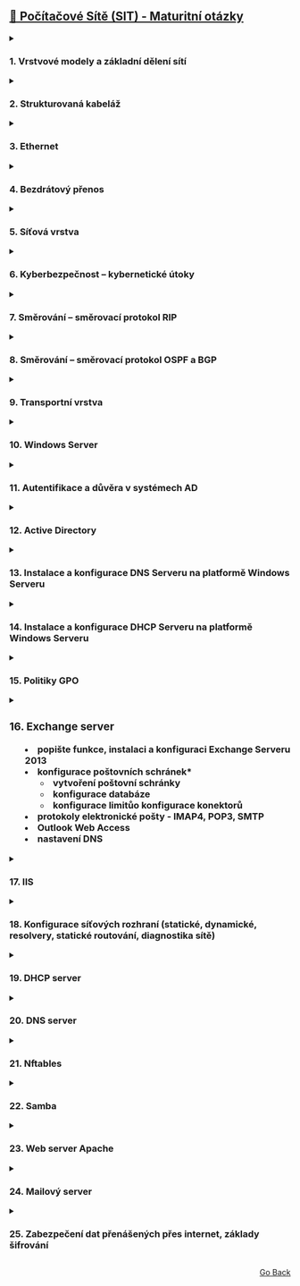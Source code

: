
## <a href="./..">🔌 Počítačové Sítě (SIT) - Maturitní otázky</a>
<details>
  <summary><h3>1. Vrstvové modely a základní dělení sítí</h3></summary>

- **vrstvové modely**
  - proč používáme vrstvové modely
  - modely ISO/OSI a TCP/IP
  - popište jednotlivé vrstvy výše uvedených modelů a porovnejte je
- **dělení sítí**
  - podle rozlehlosti
  - podle provozovatele
  - podle topologie
  - podle postavení uzlů
  
</details>
<details>
  <summary><h3>2. Strukturovaná kabeláž</h3></summary>

- **vysvětlete pojem strukturovaná kabeláž, její složení**
- **zásady pro plánování strukt. kabeláže**
- **dělení metalických spojů a jejich značení, kategorie, použití, náhradní schéma**
- **spojování metalických kabelů, krimpování – praktický příklad**
- **optická vlákna, Snellův zákon, složení optického vlákna, používané materiály**
- **dělení optických vláken a jejich značení**
- **spojování optických vláken**
  
</details>
<details>
  <summary><h3>3. Ethernet</h3></summary>
  
- **uveďte, jaké vrstvy pokrývá Ethernet v modelu ISO/OSI a v modelu TCP/IP**
- **detailně popište ethernetový rámec**
- **detailně vysvětlete přístupovou metodu CSMA/CD**
- **jaké jsou standardy Ethernetu**
- **uveďte rychlosti Ethernetu od historických až po nejnovější**
- **co to je fyzická adresa**
- **co to je ARP**
- **porovnejte hub a switch, u switche popište základní operace**
  
</details>
<details>
  <summary><h3>4. Bezdrátový přenos</h3></summary>
  
- **základy bezdrátové komunikace**
- **vysvětlete pojmy wifi, bluetooth**
- **vlnová délka, pásma, kanály, dělení kmitočtu**
- **uveďte a popište rozdělení bezdrátových sítí**
- **základní vlastnosti, popis a použití wi-fi**
- **Fresnelova zóna**
- **CSMA/CA, RTS/CTS**
- **bezpečnost bezdrátového přenosu**
- **v praktické části nastavte a zabezpečte wi-fi router**
  
</details>
<details>
  <summary><h3>5. Síťová vrstva</h3></summary>
  
- **vysvětlete funkci síťové vrstvy, vyjmenujte a popište služby síťové vrstvy**
- **detailně popište PDU používané v síťové vrstvě**
- **co je směrování, popište ho podrobně krok za krokem**
- **popište adresu IPv4 a IPv6**
- **pomocí zadané IP adresy a masky spočítejte parametry daného subnetu**
- **popište zařízení pracující na síťové vrstvě**
  
</details>
<details>
  <summary><h3>6. Kyberbezpečnost – kybernetické útoky</h3></summary>
  
- **rozdělte kybernetické útoky do jednotlivých kategorií a popište je**
  - útoky na síťovou infrastrukturu a serverové služby
  - útoky na bezdrátové sítě wifi
  - útoky na emailovou komunikaci
  - útoky na autentizační údaje
  - útoky na databázové systémy
  
</details>
<details>
  <summary><h3>7. Směrování – směrovací protokol RIP</h3></summary>
  
- **zařazení protokolu RIP dle velikosti sítě, principu činnosti**
- **verze RIP protokolu a rozdíly mezi nimi**
- **podrobný popis principu aktualizace směrovacích tabulek (zprávy)**
- **časové intervaly, nekonečná vzdálenost**
- **změny v topologii – split horizon, triggered update, reverse cache poison**
  
</details>
<details>
  <summary><h3>8. Směrování – směrovací protokol OSPF a BGP</h3></summary>
  
- **Zařazení protokolu OSPF dle velikosti sítě, princip činnosti**
- **Popis algoritmu použitého v protokolu OSPF**
- **Typy OSPF oblastí (Area)**
- **Typy routerů v OSPF**
- **Kde se používá protokol BGP**
- **Vlastnosti protokolu BGP**
  
</details>
<details>
  <summary><h3>9. Transportní vrstva</h3></summary>
  
- **vysvětlete význam transportní vrstvy, vyjmenujte a popište služby transportní vrstvy**
- **adresace v transportní vrstvě, uveďte příklad**
- **detailně popište PDU používané v transportní vrstvě, popište datagram a segment**
- **popište službu TCP a UDP, u TCP podrobně popište proces navázání a ukončení spojení**
  
</details>
<details>
  <summary><h3>10. Windows Server</h3></summary>
  
- **struktura Windows Serveru**
  - Popište strukturu serveru. Vysvětlete funkci HAL, jádra, služeb, GUI.o Co je třeba uvážit před počátkem instalace?
  - Jaký je rozdíl mezi jednotlivými edicemi serveru (essentials, standard, datacenter...)?
  - Jaké jsou možnosti ovládání Windows Serveru?
- **role, funkce, služby; jejich instalace a konfigurace**
  - Vysvětlete, co jsou u WS role a funkce, jaký je jejich vztah ke službám?
  - Jako příklad nainstalujte roli DHCP server. Vysvětlete všechna dílčí nastavení.
  
</details>
<details>
  <summary><h3>11. Autentifikace a důvěra v systémech AD</h3></summary>
  
- **Jaký je rozdíl mezi autentifikací a autorizací?**
- **Jak autentifikace probíhá v systémech Windows bez domény?**
- **Jak autentifikace probíhá v systémech Windows s AD doménou?**
- **Popište službu SSO v doméně AD a to, jak ovlivňuje přihlašování do dalších serverů Microsoft
(Exchange, SQL atd.)**
- **Popište účel a princip činnosti protokolu Kerberos v sítích s AD doménou.**
- **Co je Windows Vault?**
  
</details>
<details>
  <summary><h3>12. Active Directory</h3></summary>
  
- **struktura Active Directory**
  - Co je Active Directory a k čemu slouží?
  - Jaké typy objektů v AD existují, vysvětlete funkci jednotlivých organizačních jednotek,
vytvořených po instalaci AD
  - Operation master roles
- **základní operace, tvorba objektů, nastavování vlastností**
  - Vytvořte uživatelský účet se zadanými vlastnostmi
  - Vytvořte zabezpečovací skupinu
  - Nastavte zadanou složku jako sdílenou, definujte vlastnosti sdílení a zabezpečení, vysvětlete
význam jednotlivých nastavení
  - Co jsou zděděná oprávnění? Jak je v případě potřeby odstranit?
- **uživatelské účty a skupiny**
  - Místní a cestovní profil uživatele
  - Definice síťové domovské složky
  - Přiřazení skriptu uživateli
  - Zařazení do skupin, změna zařazení, výchozí skupina
  
</details>
<details>
  <summary><h3>13. Instalace a konfigurace DNS Serveru na platformě Windows Serveru</h3></summary>
  
- **kořenové servery**
  - Jak se instaluje a konfiguruje DNS server?
  - K čemu slouží DNS server?
  - S jakými protokoly DNS server pracuje?
  - Propojení DNS serverů, nadřazené DNS servery- zóna a typ DNS záznamu
  - Zóna dopředného vyhledávání - co je, co obsahuje?
  - Zóna zpětného vyhledávání - co je, co obsahuje?
  - Typy záznamů v DNS serveru
- **autoritativní servery, rekurzivní vyhledávání, cachovací DNS Server**
  - Vysvětlete pojmy
- **nakonfigurujte DNS server pod OS Windows 2016 Server**
  
</details>
<details>
  <summary><h3>14. Instalace a konfigurace DHCP Serveru na platformě Windows Serveru</h3></summary>
  
- **konfigurace oboru adres**
  - Co je DHCP server, k čemu slouží?
  - Jak se instaluje a konfiguruje? Proveďte!
  - Co je obor adres? Definujte!
  - Jak probíhá přidělení IP adresy, popište průběh komunikace
- **výjimky, rezervace, nastavení doby zapůjčení**
  - K čemu a kdy se používají výjimky?
  - K čemu a kdy se provádějí rezervace?
  - Co je doba zapůjčení?
- **množina oborů**
  - K čemu slouží
  - Vytvořte obor adres pro každou vnitřní síťovou kartu serveru. Jak zajistíte připojení pracovní
stanice na zadanou kartu a do předepsaného oboru adres?
  
</details>
<details>
  <summary><h3>15. Politiky GPO</h3></summary>
  
- **vysvětlení pojmu, místo uložení**
  - Co jsou to GPO? Kam se ukládají?
  - Co je Default Domain Policy a Default Domain Controller Policy?
  - Pomocí jakých nástrojů spravujeme GPO?
- **vazby, pořadí provádění GPO**
  - Na jaké objekty se mohou GPO vázat?
  - V jakém pořadí se GPO vyhodnocují?
- **nastavování pravidel pro uživatele a počítač**
  - Co představují pravidla pro uživatele a pro počítač? Kdy která aplikujeme?
  - Vytvořte pro danou organizační jednotku GPO, která dané skupině uživatelů zajistí
předepsané nastavení. Ověřte přihlášením uživatele!
  
</details>
<details> <summary><h3>
  <summary><h3>16. Exchange server</h3></summary>
  
- **popište funkce, instalaci a konfiguraci Exchange Serveru 2013**
- **konfigurace poštovních schránek***
  - vytvoření poštovní schránky
  - konfigurace databáze
  - konfigurace limitůo konfigurace konektorů
- **protokoly elektronické pošty - IMAP4, POP3, SMTP**
- **Outlook Web Access**
- **nastavení DNS**
  
</details>

<details> 
	<summary><h3> 17. IIS</h3></summary>
	
- webové služby Microsoft Serveru
- nastavení přístupu k webovým stránkám
  - propojení na AD pro ověření
- konfigurace pro statické webové stránky
- konfigurace pro aktivní webové stránky
- protokoly pro webové služby – http, https
- nastavení SSL/TLS

</details> 

<details> 
	<summary><h3> 18. Konfigurace síťových rozhraní (statické, dynamické, resolvery, statické routování,
diagnostika sítě)</h3></summary>

- Konfigurační soubory síťových rozhraní, jmenné služby, nástroje pro diagnostiku síťového
připojení, nástroje pro routování, rozdělení routovacích protokolů
- Nakonfigurujte 3 virtuální PC s dist. Debian, z nichž jedno PC bude sloužit jako router mezi
dvěma ostatními, kde bude mít každý ze zbývajících PC IP adresy z jiného rozsahu.

</details> 

<details> 
	<summary><h3> 19. DHCP server </h3></summary>
	
- Popište komunikaci klient vs. DHCP server, DHCP relay, včetně konfiguračních souborů.
- Nakonfigurujte 2 virtuální PC s dist. Debian, 1. PC jako DHCP server, druhé PC jako klient, oba na
virtuální vnitřní síti.
- Klient bude schopen získat konfigurační údaje z DHCP serveru
- Popište změny v konfiguračních souborech.

</details> 

<details>
	<summary><h3> 20. DNS server</h3></summary>
	
- Topologie systému DNS a jeho částí (typy serverů), struktura zón, zónových souborů a DNS
záznamů.
- Nainstalujte na jedno virtuální PC s dist. Debian DNS server BIND
- Nakonfigurujte zónové soubory pro místní doménu s příponou ".local"
- Zprovozněte druhé PC, které bude jako klient využívat služby tohoto DNS serveru.

</details> 

<details> 
	<summary><h3> 21. Nftables</h3></summary>
	
- Základy firewallů (typy filtrů), NAT, PAT, struktura nftables, význam tabulek, řetězců, hooků,
syntaxe pravidel nftables
- Nakonfigurujte na virtuálním PC s distribucí Debian jednoduchý firewall, který bude sloužit
pouze pro toto PC- Nakonfigurujte komunikaci na protokolech icmp, tcp, udp.

</details> 

<details> 
	<summary><h3> 22. Samba</h3></summary>

- Základy protokolů SMB/CIFS (SMB, NetBIOS), role samby, funkce daemonů, struktura
nainstalované samby (konfigurační soubory, nástroje), základní části hlavního konfiguračního
souboru.
- Nainstalujte na virtuální PC s dist. Debian balík samba
- Proveďte nasdílení veřejné složky a domovských složek uživatelů pro pracovní skupinu pod Win
- Na druhém virtuálním PC s OS Win 10 otestujte funkci samby.

</details> 

<details> 
	<summary><h3> 23. Web server Apache</h3></summary>

- Základy webu, protokoly http, https, php, struktura balíku Apache a konfiguračních souborů.
- Nainstalujte na virtuálním PC balík Apache2, php
- Zprovozněte web s podporou TLS a vytvořte jednoduchou stránku typu "Ahoj světe!" s použitím
html a php.
- Na druhém virtuálním PC s OS Win 10 předveďte funkčnost stránky a popište změny provedené
v konfiguračních souborech.

</details> 

<details> 
	<summary><h3> 24. Mailový server</h3></summary>

- Základní pojmy (MTA, MDA, MUA)
- Protokoly (SMTP, POP3, IMAP)
- Konfigurační soubory Exim4, Dovecot, Squirrelmail (nebo Roundcube) a Spamassassin
- Nakonfigurujte mailový server na virtuálním PC s dist. Debian
- Nastavte poštovní server s využitím zmíněných MTA, MDA a antispamovou kontrolou.

</details> 

<details> 
	<summary><h3> 25. Zabezpečení dat přenášených přes internet, základy šifrování</h3></summary>

- Základy šifrování – symetrická vs. asymetrická šifra, hash
- Princip elektronického podpisu, rozšíření S/MIME u elektronické pošty
- Handshake protokolů SSL a TLS

</details> 

<p align="right">
  <a href="./..">Go Back</a>
</p>
